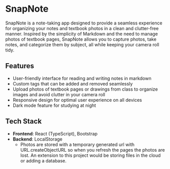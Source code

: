 # SnapNote

SnapNote is a note-taking app designed to provide a seamless experience for organizing your notes and textbook photos in a clean and clutter-free manner. Inspired by the simplicity of Markdown and the need to manage photos of textbook pages, SnapNote allows you to capture photos, take notes, and categorize them by subject, all while keeping your camera roll tidy.

## Features

- User-friendly interface for reading and writing notes in markdown
- Custom tags that can be added and removed seamlessly
- Upload photos of textbook pages or drawings from class to organize images and avoid clutter in your camera roll
- Responsive design for optimal user experience on all devices
- Dark mode feature for studying at night

## Tech Stack

- **Frontend**: React (TypeScript), Bootstrap
- **Backend**: LocalStorage
  - Photos are stored with a temporary generated url with URL.createObjectURL so when you refresh the pages the photos are lost. An extension to this project would be storing files in the cloud or adding a database.

